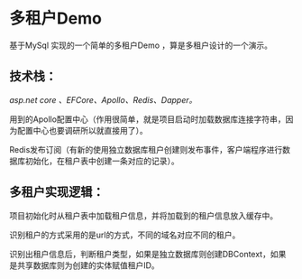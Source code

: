 # 多租户Demo 
  基于MySql 实现的一个简单的多租户Demo ，算是多租户设计的一个演示。
## 技术栈：
  *asp.net core 、EFCore、Apollo、Redis、Dapper。*

  用到的Apollo配置中心（作用很简单，就是项目启动时加载数据库连接字符串，因为配置中心也要调研所以就直接用了）。
  
  Redis发布订阅（有新的使用独立数据库租户创建则发布事件，客户端程序进行数据库初始化，在租户表中创建一条对应的记录）。

## 多租户实现逻辑：
  项目初始化时从租户表中加载租户信息，并将加载到的租户信息放入缓存中。

  识别租户的方式采用的是url的方式，不同的域名对应不同的租户。

  识别出租户信息后，判断租户类型，如果是独立数据库则创建DBContext，如果是共享数据库则为创建的实体赋值租户ID。
  
